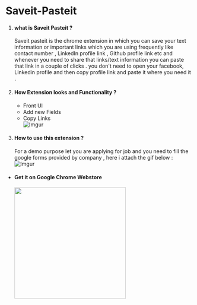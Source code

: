 # Saveit-Pasteit 

1. #### what is Saveit Pasteit ? <br>
   Saveit pasteit is the chrome extension in which you can save your text information or important links which you are using  frequently 
   like contact number , LinkedIn profile link , Github profile link etc and whenever you need to share that links/text 
   information you can paste that link in a couple of clicks . you don't need to open your facebook, Linkedin profile and then 
   copy profile link and paste it where you need it .
   
2. #### How Extension looks and Functionality ? <br>
   * Front UI            
   * Add new Fields
   * Copy Links<br>
    ![Imgur](http://i.imgur.com/scNeLwZ.gif)

3. #### How to use this extension ? <br>
   For a demo purpose let you are applying for job and you need to fill the google forms provided by company , here i attach 
   the gif below :<br>
        ![Imgur](http://i.imgur.com/W1WViNz.gif)


* #### Get it on Google Chrome Webstore 

    <a href="https://chrome.google.com/webstore/detail/saveit-pasteit/oifdhhjpmpiepenhapgbdpcakcbflekj"><img src='http://i.imgur.com/ydfpGPS.jpg' width='300'/></a>
